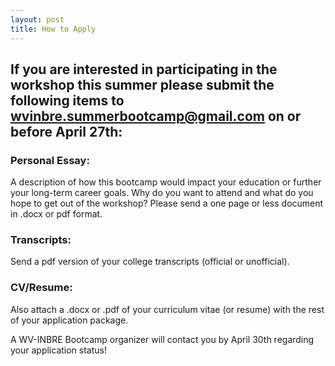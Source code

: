 ```yaml
---
layout: post
title: How to Apply
---
```


## If you are interested in participating in the workshop this summer please submit the following items to wvinbre.summerbootcamp@gmail.com on or before April 27th:

### Personal Essay:
A description of how this bootcamp would impact your education or further your long-term career goals. Why do you want to attend and what do you hope to get out of the workshop? Please send a one page or less document in .docx or pdf format.

### Transcripts:
Send a pdf version of your college transcripts (official or unofficial).

### CV/Resume:
Also attach a .docx or .pdf of your curriculum vitae (or resume) with the rest of your application package.

A WV-INBRE Bootcamp organizer will contact you by April 30th regarding your application status!

